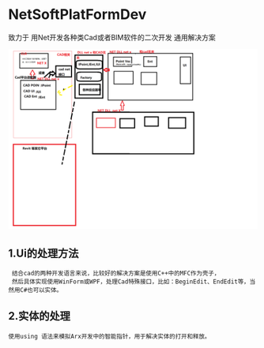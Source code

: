 # NetSoftPlatFormDev
致力于 用Net开发各种类Cad或者BIM软件的二次开发 通用解决方案

![整体思路](net开发畅享.png "net开发畅享.png")

## 1.Ui的处理方法
     结合cad的两种开发语言来说，比较好的解决方案是使用C++中的MFC作为壳子，
     然后具体实现使用WinForm或WPF，处理Cad特殊接口，比如：BeginEdit、EndEdit等，当然用C#也可以实体。
## 2.实体的处理
    使用using 语法来模拟Arx开发中的智能指针，用于解决实体的打开和释放。

